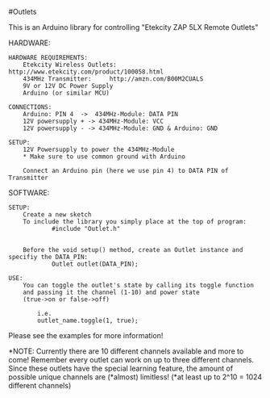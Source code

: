 #Outlets

This is an Arduino library for controlling "Etekcity ZAP 5LX Remote Outlets"

HARDWARE:

    HARDWARE REQUIREMENTS:
        Etekcity Wireless Outlets:    http://www.etekcity.com/product/100058.html
        434MHz Transmitter:     http://amzn.com/B00M2CUALS
        9V or 12V DC Power Supply
        Arduino (or similar MCU)

    CONNECTIONS:
        Arduino: PIN 4  ->  434MHz-Module: DATA PIN
        12V powersupply + -> 434MHz-Module: VCC
        12V powersupply - -> 434MHz-Module: GND & Arduino: GND

    SETUP:
        12V Powersupply to power the 434MHz-Module
        * Make sure to use common ground with Arduino

        Connect an Arduino pin (here we use pin 4) to DATA PIN of Transmitter


SOFTWARE:
    
    SETUP:
        Create a new sketch
        To include the library you simply place at the top of program:
                #include "Outlet.h"


        Before the void setup() method, create an Outlet instance and specifiy the DATA_PIN:
                Outlet outlet(DATA_PIN);

    USE:
        You can toggle the outlet's state by calling its toggle function
        and passing it the channel (1-10) and power state 
        (true->on or false->off)

            i.e.
            outlet_name.toggle(1, true);


Please see the examples for more information!

*NOTE: Currently there are 10 different channels available and more to come! Remember every outlet can work on up to three different channels.
Since these outlets have the special learning feature, the amount of possible unique channels are (*almost) limitless! 
(*at least up to 2^10 = 1024 different channels)


